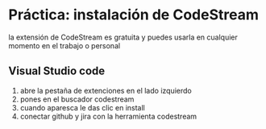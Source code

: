 # Práctica: instalación de CodeStream

la extensión de CodeStream es gratuita y puedes usarla en cualquier momento en el trabajo o personal

## Visual Studio code
1. abre la pestaña de extenciones en el lado izquierdo
2. pones en el buscador codestream
3. cuando aparesca le das clic en install
4. conectar github y jira con la herramienta codestream